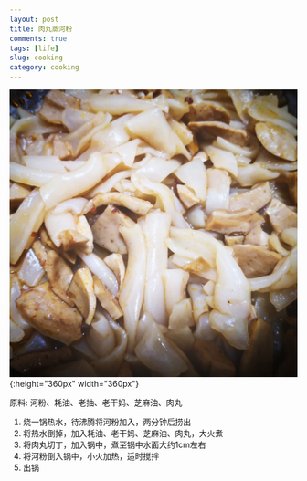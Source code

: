 ```yaml
---
layout: post
title: 肉丸蒸河粉
comments: true
tags: [life]
slug: cooking
category: cooking
---
```


![](/images/20200524-cook.jpeg){:height="360px" width="360px"}

原料: 河粉、耗油、老抽、老干妈、芝麻油、肉丸

1. 烧一锅热水，待沸腾将河粉加入，两分钟后捞出
2. 将热水倒掉，加入耗油、老干妈、芝麻油、肉丸，大火煮
3. 将肉丸切丁，加入锅中，煮至锅中水面大约1cm左右
4. 将河粉倒入锅中，小火加热，适时搅拌
5. 出锅







